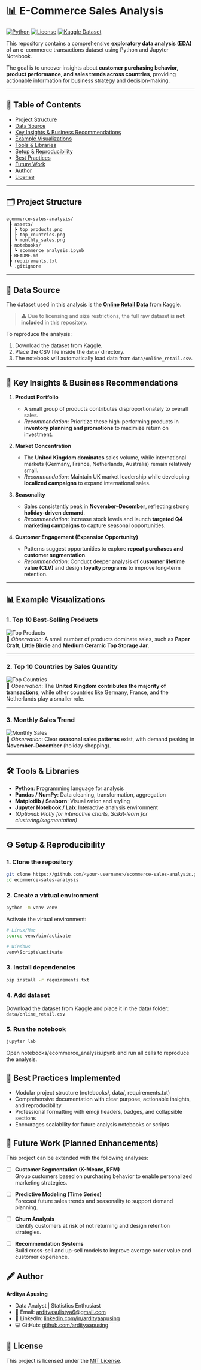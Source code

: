 # 📊 E-Commerce Sales Analysis

[![Python](https://img.shields.io/badge/python-3.11-blue)](https://www.python.org/)
[![License](https://img.shields.io/badge/license-MIT-green)](LICENSE)
[![Kaggle Dataset](https://img.shields.io/badge/Dataset-Kaggle-blue)](https://www.kaggle.com/datasets/ertugrulesol/online-retail-data)

This repository contains a comprehensive **exploratory data analysis (EDA)** of an e-commerce transactions dataset using Python and Jupyter Notebook.  

The goal is to uncover insights about **customer purchasing behavior, product performance, and sales trends across countries**, providing actionable information for business strategy and decision-making.

---

## 📑 Table of Contents
- [Project Structure](#-project-structure)  
- [Data Source](#-data-source)  
- [Key Insights & Business Recommendations](#-key-insights--business-recommendations)  
- [Example Visualizations](#-example-visualizations)  
- [Tools & Libraries](#-tools--libraries)  
- [Setup & Reproducibility](#-setup--reproducibility)  
- [Best Practices](#-best-practices-implemented)  
- [Future Work](#-future-work)  
- [Author](#-author)  
- [License](#-license)  

---

## 🗂️ Project Structure
```
ecommerce-sales-analysis/
 ┣ assets/
 ┃ ┣ top_products.png
 ┃ ┣ top_countries.png
 ┃ ┗ monthly_sales.png
 ┣ notebooks/
 ┃ ┗ ecommerce_analysis.ipynb
 ┣ README.md
 ┣ requirements.txt
 ┗ .gitignore
```

---

## 📂 Data Source
The dataset used in this analysis is the **[Online Retail Data](https://www.kaggle.com/datasets/ertugrulesol/online-retail-data)** from Kaggle.  

> ⚠️ Due to licensing and size restrictions, the full raw dataset is **not included** in this repository.  

To reproduce the analysis:  
1. Download the dataset from Kaggle.  
2. Place the CSV file inside the `data/` directory.  
3. The notebook will automatically load data from `data/online_retail.csv`.  

---

## 🚀 Key Insights & Business Recommendations  

1. **Product Portfolio**  
   - A small group of products contributes disproportionately to overall sales.  
   - *Recommendation*: Prioritize these high-performing products in **inventory planning and promotions** to maximize return on investment.  

2. **Market Concentration**  
   - The **United Kingdom dominates** sales volume, while international markets (Germany, France, Netherlands, Australia) remain relatively small.  
   - *Recommendation*: Maintain UK market leadership while developing **localized campaigns** to expand international sales.  

3. **Seasonality**  
   - Sales consistently peak in **November–December**, reflecting strong **holiday-driven demand**.  
   - *Recommendation*: Increase stock levels and launch **targeted Q4 marketing campaigns** to capture seasonal opportunities.  

4. **Customer Engagement (Expansion Opportunity)**  
   - Patterns suggest opportunities to explore **repeat purchases and customer segmentation**.  
   - *Recommendation*: Conduct deeper analysis of **customer lifetime value (CLV)** and design **loyalty programs** to improve long-term retention.  

---

## 📊 Example Visualizations  

### 1. Top 10 Best-Selling Products  
![Top Products](assets/top_products.png)  
📌 *Observation*: A small number of products dominate sales, such as **Paper Craft, Little Birdie** and **Medium Ceramic Top Storage Jar**.  

---
### 2. Top 10 Countries by Sales Quantity  
![Top Countries](assets/top_countries.png)  
📌 *Observation*: The **United Kingdom contributes the majority of transactions**, while other countries like Germany, France, and the Netherlands play a smaller role.  

---
### 3. Monthly Sales Trend  
![Monthly Sales](assets/monthly_sales.png)  
📌 *Observation*: Clear **seasonal sales patterns** exist, with demand peaking in **November–December** (holiday shopping).  

---

## 🛠️ Tools & Libraries
- **Python**: Programming language for analysis  
- **Pandas / NumPy**: Data cleaning, transformation, aggregation  
- **Matplotlib / Seaborn**: Visualization and styling  
- **Jupyter Notebook / Lab**: Interactive analysis environment  
- *(Optional: Plotly for interactive charts, Scikit-learn for clustering/segmentation)*

---

## ⚙️ Setup & Reproducibility

### 1. Clone the repository
```bash
git clone https://github.com/<your-username>/ecommerce-sales-analysis.git
cd ecommerce-sales-analysis

```
### 2. Create a virtual environment
```bash
python -m venv venv
```
Activate the virtual environment:
```bash
# Linux/Mac
source venv/bin/activate

# Windows
venv\Scripts\activate
```
### 3. Install dependencies
```bash
pip install -r requirements.txt
```
### 4. Add dataset
Download the dataset from Kaggle and place it in the data/ folder:
`data/online_retail.csv`

### 5. Run the notebook
```bash
jupyter lab
```
Open notebooks/ecommerce_analysis.ipynb and run all cells to reproduce the analysis.

## 📌 Best Practices Implemented
- Modular project structure (notebooks/, data/, requirements.txt)
- Comprehensive documentation with clear purpose, actionable insights, and reproducibility
- Professional formatting with emoji headers, badges, and collapsible sections
- Encourages scalability for future analysis notebooks or scripts

## 🔮 Future Work (Planned Enhancements)
This project can be extended with the following analyses:  

- [ ] **Customer Segmentation (K-Means, RFM)**  
   Group customers based on purchasing behavior to enable personalized marketing strategies.  

- [ ] **Predictive Modeling (Time Series)**  
   Forecast future sales trends and seasonality to support demand planning.  

- [ ] **Churn Analysis**  
   Identify customers at risk of not returning and design retention strategies.  

- [ ] **Recommendation Systems**  
   Build cross-sell and up-sell models to improve average order value and customer experience.  

## 🖋️ Author
**Arditya Apusing**  
- Data Analyst | Statistics Enthusiast  
- 📧 Email: [ardityasulistya6@gmail.com](mailto:ardityasulistya6@gmail.com)  
- 🔗 LinkedIn: [linkedin.com/in/ardityaapusing](https://www.linkedin.com/in/ardityaapusing/)  
- 💻 GitHub: [github.com/ardityaapusing](https://github.com/ardityaapusing)  

## 📄 License
This project is licensed under the [MIT License](LICENSE).
